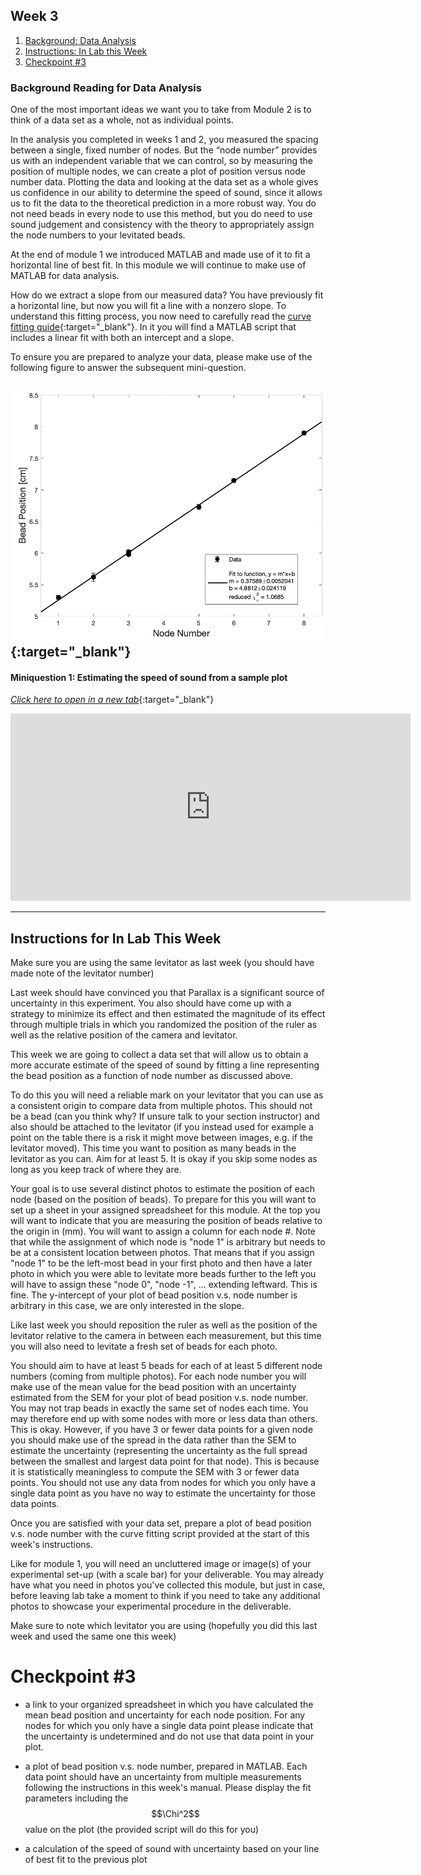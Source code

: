 ## Week 3

1. [Background: Data Analysis](#background-reading-for-data-analysis)
2. [Instructions: In Lab this Week](#instructions-for-in-lab-this-week)
3. [Checkpoint #3](#checkpoint-#3)

### Background Reading for Data Analysis
One of the most important ideas we want you to take from Module 2 is to think of a data set as a whole, not as individual points. 

In the analysis you completed in weeks 1 and 2, you measured the spacing between a single, fixed number of nodes. But the “node number” provides us with an independent variable that we can control, so by measuring the position of multiple nodes, we can create a plot of position versus node number data. Plotting the data and looking at the data set as a whole gives us confidence in our ability to determine the speed of sound, since it allows us to fit the data to the theoretical prediction in a more robust way. You do not need beads in every node to use this method, but you do need to use sound judgement and consistency with the theory to appropriately assign the node numbers to your levitated beads. 

At the end of module 1 we introduced MATLAB and made use of it to fit a horizontal line of best fit. In this module we will continue to make use of MATLAB for data analysis. 

How do we extract a slope from our measured data? You have previously fit a horizontal line, but now you will fit a line with a nonzero slope. To understand this fitting process, you now need to carefully read the [curve fitting guide](curve-fitting){:target="_blank"}. In it you will find a MATLAB script that includes a linear fit with both an intercept and a slope.

To ensure you are prepared to analyze your data, please make use of the following figure to answer the subsequent mini-question.

[![Image of sample data](images/sample_data-beads.png)](images/sample_data-beads.png){:target="_blank"}
----

#### Miniquestion 1: Estimating the speed of sound from a sample plot
[*Click here to open in a new tab*](https://docs.google.com/forms/d/e/1FAIpQLSdyYDI3QEI4FDsfW4d0M4krPmhwPUsgcYBsDG48WcajfMYhgg/viewform?usp=sf_link){:target="_blank"}

<iframe src="https://docs.google.com/forms/d/e/1FAIpQLSdyYDI3QEI4FDsfW4d0M4krPmhwPUsgcYBsDG48WcajfMYhgg/viewform?embedded=true" width="640" height="300" frameborder="0" marginheight="0" marginwidth="0">Loading…
</iframe>

-----

## Instructions for In Lab This Week

Make sure you are using the same levitator as last week (you should have made note of the levitator number)

Last week should have convinced you that Parallax is a significant source of uncertainty in this experiment. You also should have come up with a strategy to minimize its effect and then estimated the magnitude of its effect through multiple trials in which you randomized the position of the ruler as well as the relative position of the camera and levitator.

This week we are going to collect a data set that will allow us to obtain a more accurate estimate of the speed of sound by fitting a line representing the bead position as a function of node number as discussed above.

To do this you will need a reliable mark on your levitator that you can use as a consistent origin to compare data from multiple photos. This should not be a bead (can you think why? If unsure talk to your section instructor) and also should be attached to the levitator (if you instead used for example a point on the table there is a risk it might move between images, e.g. if the levitator moved). This time you want to position as many beads in the levitator as you can. Aim for at least 5. It is okay if you skip some nodes as long as you keep track of where they are. 

Your goal is to use several distinct photos to estimate the position of each node (based on the position of beads). To prepare for this you will want to set up a sheet in your assigned spreadsheet for this module. At the top you will want to indicate that you are measuring the position of beads relative to the origin in (mm). You will want to assign a column for each node #. Note that while the assignment of which node is "node 1" is arbitrary but needs to be at a consistent location between photos. That means that if you assign "node 1" to be the left-most bead in your first photo and then have a later photo in which you were able to levitate more beads further to the left you will have to assign these "node 0", "node -1", ... extending leftward. This is fine. The y-intercept of your plot of bead position v.s. node number is arbitrary in this case, we are only interested in the slope.

Like last week you should reposition the ruler as well as the position of the levitator relative to the camera in between each measurement, but this time you will also need to levitate a fresh set of beads for each photo.

You should aim to have at least 5 beads for each of at least 5 different node numbers (coming from multiple photos). For each node number you will make use of the mean value for the bead position with an uncertainty estimated from the SEM for your plot of bead position v.s. node number. You may not trap beads in exactly the same set of nodes each time. You may therefore end up with some nodes with more or less data than others. This is okay. However, if you have 3 or fewer data points for a given node you should make use of the spread in the data rather than the SEM to estimate the uncertainty (representing the uncertainty as the full spread between the smallest and largest data point for that node). This is because it is statistically meaningless to compute the SEM with 3 or fewer data points. You should not use any data from nodes for which you only have a single data point as you have no way to estimate the uncertainty for those data points.

Once you are satisfied with your data set, prepare a plot of bead position v.s. node number with the curve fitting script provided at the start of this week's instructions.

Like for module 1, you will need an uncluttered image or image(s) of your experimental set-up (with a scale bar) for your deliverable. You may already have what you need in photos you've collected this module, but just in case, before leaving lab take a moment to think if you need to take any additional photos to showcase your experimental procedure in the deliverable.

Make sure to note which levitator you are using (hopefully you did this last week and used the same one this week)

# Checkpoint #3

+ a link to your organized spreadsheet in which you have calculated the mean bead position and uncertainty for each node position. For any nodes for which you only have a single data point please indicate that the uncertainty is undetermined and do not use that data point in your plot. 

+ a plot of bead position v.s. node number, prepared in MATLAB. Each data point should have an uncertainty from multiple measurements following the instructions in this week's manual. Please display the fit parameters including the $$\Chi^2$$ value on the plot (the provided script will do this for you)

+ a calculation of the speed of sound with uncertainty based on your line of best fit to the previous plot









